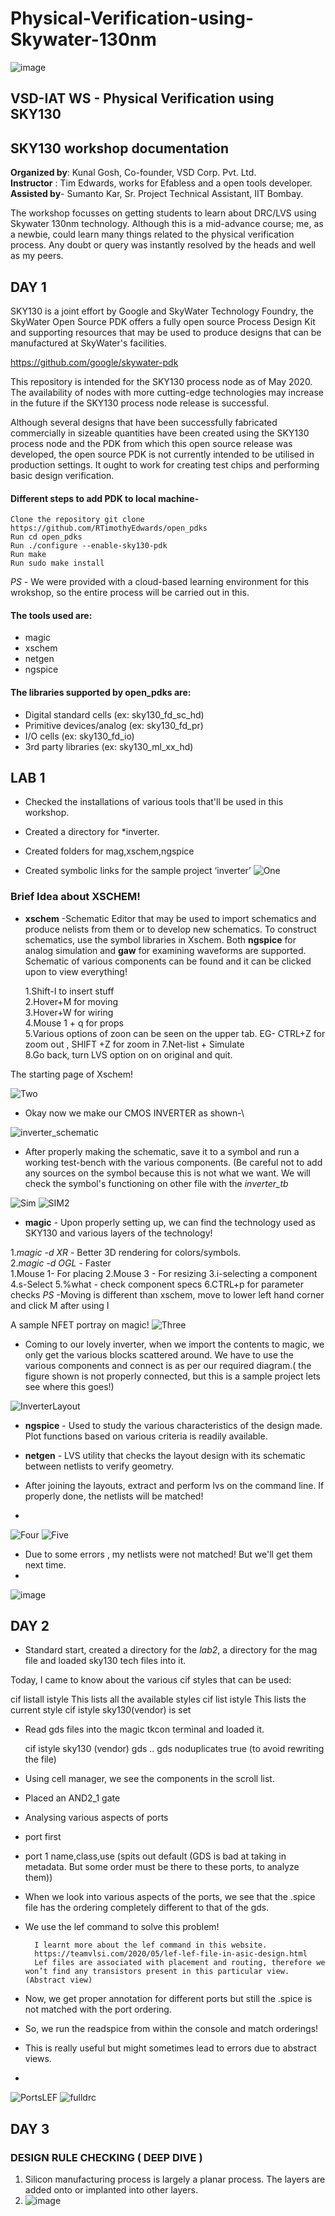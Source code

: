 # Physical-Verification-using-Skywater-130nm

![image](https://user-images.githubusercontent.com/72557903/195252666-574a2ea4-bf38-45ad-93bf-58552108ef1d.png)

## VSD-IAT WS - Physical Verification using SKY130
## SKY130 workshop documentation

**Organized by**: Kunal Gosh, Co-founder, VSD Corp. Pvt. Ltd. <br />
**Instructor** : Tim Edwards, works for Efabless and a open tools developer. <br />
**Assisted by**- Sumanto Kar, Sr. Project Technical Assistant, IIT Bombay. <br />

The workshop focusses on getting students to learn about DRC/LVS using Skywater 130nm technology.
Although this is a mid-advance course; me, as a newbie,  could learn many things related to the physical verification process.
Any doubt or query was instantly resolved by the heads and well as my peers.

## DAY 1

SKY130 is a joint effort by Google and SkyWater Technology Foundry, the SkyWater Open Source PDK offers a fully open source Process Design Kit and supporting resources that may be used to produce designs that can be manufactured at SkyWater's facilities.

https://github.com/google/skywater-pdk

This repository is intended for the SKY130 process node as of May 2020. The availability of nodes with more cutting-edge technologies may increase in the future if the SKY130 process node release is successful. 

Although several designs that have been successfully fabricated commercially in sizeable quantities have been created using the SKY130 process node and the PDK from which this open source release was developed, the open source PDK is not currently intended to be utilised in production settings. It ought to work for creating test chips and performing basic design verification.

#### Different steps to add PDK to local machine- 

	Clone the repository git clone https://github.com/RTimothyEdwards/open_pdks
	Run cd open_pdks
	Run ./configure --enable-sky130-pdk
	Run make
	Run sudo make install

*PS* - We were provided with a cloud-based learning environment for this wrokshop, so the entire process will be carried out in this.

#### The tools used are:

* magic 
* xschem
* netgen
* ngspice

#### The libraries supported by open_pdks are:

* Digital standard cells (ex: sky130_fd_sc_hd) 
* Primitive devices/analog (ex: sky130_fd_pr)
* I/O cells (ex: sky130_fd_io)
* 3rd party libraries (ex: sky130_ml_xx_hd)


## LAB 1

* Checked the installations of various tools that'll be used in this workshop.

* Created a directory for *inverter.
* Created folders for mag,xschem,ngspice
* Created symbolic links for the sample project ‘inverter’
![One](https://user-images.githubusercontent.com/72557903/195254892-02b566d2-f485-4486-ac52-a6c0e13f841b.JPG)

### Brief Idea about XSCHEM!

* **xschem** -Schematic Editor that may be used to import schematics and produce nelists from them or to develop new schematics. To construct schematics, use the symbol libraries in Xschem. Both **ngspice** for analog simulation and **gaw** for examining waveforms are supported. Schematic of various components can be found and it can be clicked upon to view everything!

	1.Shift-I to insert stuff  <br />
	2.Hover+M for moving  <br />
	3.Hover+W for wiring  <br />
	4.Mouse 1 + q for props  <br />
	5.Various options of zoon can be seen on the upper tab. EG- CTRL+Z for zoom out , SHIFT +Z for zoom in
	7.Net-list +  Simulate  <br />
	8.Go back, turn LVS option on on original and quit.  <br />

The starting page of Xschem!

![Two](https://user-images.githubusercontent.com/72557903/195265694-b6b96f63-6494-491e-98ea-76ee78e1f8d2.JPG)

* Okay now we make our CMOS INVERTER as shown-\

![inverter_schematic](https://user-images.githubusercontent.com/72557903/195254933-f227c76f-2f7e-4162-941b-90f0c863ab15.JPG)

* After properly making the schematic, save it to a symbol and run a working test-bench with the various components. (Be careful not to add any sources on the symbol because this is not what we want. We will check the symbol's functioning on other file with the *inverter_tb* <br />

![Sim](https://user-images.githubusercontent.com/72557903/195254937-f26452c7-2641-46fb-b7a2-2832e87364d8.JPG)
![SIM2](https://user-images.githubusercontent.com/72557903/195268038-8cbca9fc-bff2-481c-8bf5-d6375aad5c65.JPG)

* **magic** -  Upon properly setting up, we can find the technology used as SKY130 and various layers of the technology!

1.*magic -d XR* - Better 3D rendering for colors/symbols. <br />
2.*magic -d OGL* - Faster <br />
	1.Mouse 1- For placing
	2.Mouse 3 - For resizing
  	3.i-selecting a component
	4.s-Select 
	5.%what - check component specs
  	6.CTRL+p for parameter checks
	*PS* -Moving is different than xschem, move to lower left hand corner and click M after using I


A sample NFET portray on magic!
![Three](https://user-images.githubusercontent.com/72557903/195254908-6ef9a459-e08d-4460-8725-2098b43bc980.JPG)

* Coming to our lovely inverter, when we import the contents to magic, we only get the various blocks scattered around. We have to use the various components and connect is as per our required diagram.( the figure shown is not properly connected, but this is a sample project lets see where this goes!)

![InverterLayout](https://user-images.githubusercontent.com/72557903/195268308-7fc231cf-ca46-4620-960b-160bf8864fe7.JPG)

* **ngspice** - Used to study the various characteristics of the design made. Plot functions based on various criteria is readily available.
* **netgen** - LVS utility that checks the layout design with its schematic between netlists to verify geometry.

* After joining the layouts, extract and perform lvs on the command line. If properly done, the netlists will be matched!
* 
![Four](https://user-images.githubusercontent.com/72557903/195254920-1f316ab5-2e74-436d-8295-ddbc055ac5ae.JPG)
![Five](https://user-images.githubusercontent.com/72557903/195254923-95b4a37f-7d40-41e3-bfac-87b50a0ec565.JPG)

* Due to some errors , my netlists were not matched! But we'll get them next time.
* 
![image](https://user-images.githubusercontent.com/72557903/195255111-0fec957b-a5d7-447c-a9f2-28329c67a1b2.png)


## DAY 2

* Standard start, created a directory for the *lab2*, a directory for the mag file and loaded sky130 tech files into it.

Today, I came to know about the various cif styles that can be used:

cif listall istyle This lists all the available styles
cif list istyle This lists the current style
cif istyle sky130(vendor) is set

* Read gds files into the magic tkcon terminal and loaded it.

	cif istyle sky130 (vendor)
	gds ..
	gds noduplicates true (to avoid rewriting the file)
  
* Using cell manager, we see the components in the scroll list.
* Placed an AND2_1 gate
* Analysing various aspects of ports
* port first
* port 1 name,class,use (spits out default (GDS is bad at taking in metadata. But some order must be there to these ports, to analyze them))
* When we look into various aspects of the ports, we see that the .spice file has the ordering completely different to that of the gds.
* We use the lef command to solve this problem!

		I learnt more about the lef command in this website.
		https://teamvlsi.com/2020/05/lef-lef-file-in-asic-design.html
		Lef files are associated with placement and routing, therefore we won’t find any transistors present in this particular view. (Abstract view)
    
* Now, we get proper annotation for different ports but still the .spice is not matched with the port ordering.
* So, we run the readspice from within the console and match orderings!
* This is really useful but might sometimes lead to errors due to abstract views.
*
![PortsLEF](https://user-images.githubusercontent.com/72557903/195255262-d5d91710-eea8-4163-9919-c5049ceca80c.JPG)
![fulldrc](https://user-images.githubusercontent.com/72557903/195255295-470dc09d-58dd-4243-be25-25823c2cbbc0.JPG)

## DAY 3
### DESIGN RULE CHECKING ( DEEP DIVE )

1. Silicon manufacturing process is largely a planar process. The layers are added onto or implanted into other layers.
2. ![image](https://user-images.githubusercontent.com/72557903/195252426-25c7cb76-11f5-40b0-b467-daad84dd01c7.png)

